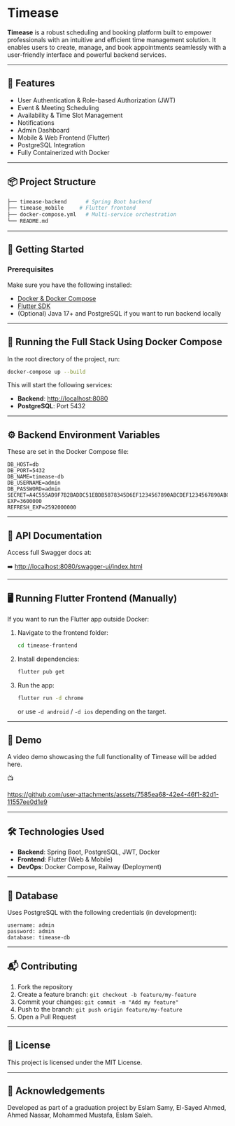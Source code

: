 # Timease

**Timease** is a robust scheduling and booking platform built to empower professionals with an intuitive and efficient time management solution. It enables users to create, manage, and book appointments seamlessly with a user-friendly interface and powerful backend services.

---

## 🧠 Features

- User Authentication & Role-based Authorization (JWT)
- Event & Meeting Scheduling
- Availability & Time Slot Management
- Notifications
- Admin Dashboard
- Mobile & Web Frontend (Flutter)
- PostgreSQL Integration
- Fully Containerized with Docker

---

## 📦 Project Structure

```bash
├── timease-backend      # Spring Boot backend
├── timease_mobile     # Flutter frontend
├── docker-compose.yml   # Multi-service orchestration
└── README.md
```

---

## 🚀 Getting Started

### Prerequisites

Make sure you have the following installed:

- [Docker & Docker Compose](https://docs.docker.com/compose/)
- [Flutter SDK](https://docs.flutter.dev/get-started/install)
- (Optional) Java 17+ and PostgreSQL if you want to run backend locally

---

## 🐳 Running the Full Stack Using Docker Compose

In the root directory of the project, run:

```bash
docker-compose up --build
```

This will start the following services:

- **Backend**: [http://localhost:8080](http://localhost:8080)
- **PostgreSQL**: Port 5432

---

## ⚙️ Backend Environment Variables

These are set in the Docker Compose file:

```env
DB_HOST=db
DB_PORT=5432
DB_NAME=timease-db
DB_USERNAME=admin
DB_PASSWORD=admin
SECRET=A4C555AD9F7B2BADDC51EBDB5878345D6EF1234567890ABCDEF1234567890ABC
EXP=3600000
REFRESH_EXP=2592000000
```

---

## 🧪 API Documentation

Access full Swagger docs at:

➡️ [http://localhost:8080/swagger-ui/index.html](http://localhost:8080/swagger-ui/index.html)

---

## 🖥️ Running Flutter Frontend (Manually)

If you want to run the Flutter app outside Docker:

1. Navigate to the frontend folder:
   ```bash
   cd timease-frontend
   ```

2. Install dependencies:
   ```bash
   flutter pub get
   ```

3. Run the app:
   ```bash
   flutter run -d chrome
   ```
   or use `-d android` / `-d ios` depending on the target.

---

## 🎥 Demo

A video demo showcasing the full functionality of Timease will be added here.

📺 

https://github.com/user-attachments/assets/7585ea68-42e4-46f1-82d1-11557ee0d1e9


---

## 🛠️ Technologies Used

- **Backend**: Spring Boot, PostgreSQL, JWT, Docker
- **Frontend**: Flutter (Web & Mobile)
- **DevOps**: Docker Compose, Railway (Deployment)

---

## 📂 Database

Uses PostgreSQL with the following credentials (in development):

```env
username: admin
password: admin
database: timease-db
```

---

## 📬 Contributing

1. Fork the repository
2. Create a feature branch: `git checkout -b feature/my-feature`
3. Commit your changes: `git commit -m "Add my feature"`
4. Push to the branch: `git push origin feature/my-feature`
5. Open a Pull Request

---

## 📝 License

This project is licensed under the MIT License.

---

## 🙌 Acknowledgements

Developed as part of a graduation project by Eslam Samy, El-Sayed Ahmed, Ahmed Nassar, Mohammed Mustafa, Eslam Saleh.
